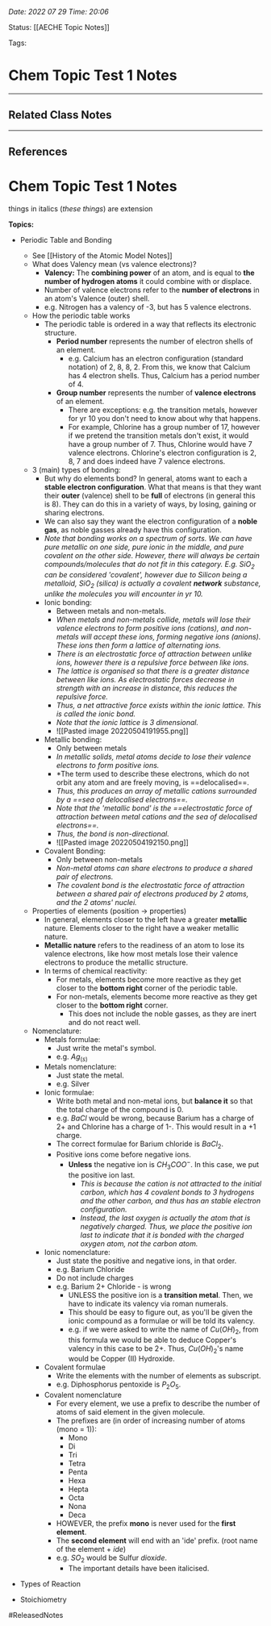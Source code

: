 
*Date: 2022 07 29 Time: 20:06*

Status: [[AECHE Topic Notes]]

Tags: 

# Chem Topic Test 1 Notes




---
## Related Class Notes

---
## References

# Chem Topic Test 1 Notes

things in italics (*these things*) are extension

**Topics:**
- Periodic Table and Bonding
	- See [[History of the Atomic Model Notes]]
	- What does Valency mean (vs valence electrons)?
		- **Valency:** The **combining power** of an atom, and is equal to **the number of hydrogen atoms** it could combine with or displace.
		- Number of valence electrons refer to the **number of electrons** in an atom's Valence (outer) shell.
		- e.g. Nitrogen has a valency of -3, but has 5 valence electrons.
	- How the periodic table works
		- The periodic table is ordered in a way that reflects its electronic structure.
			- **Period number** represents the number of electron shells of an element.
				- e.g. Calcium has an electron configuration (standard notation) of 2, 8, 8, 2. From this, we know that Calcium has 4 electron shells. Thus, Calcium has a period number of 4.
			- **Group number** represents the number of **valence electrons** of an element.
				- There are exceptions: e.g. the transition metals, however for yr 10 you don't need to know about why that happens.
				- For example, Chlorine has a group number of 17, however if we pretend the transition metals don't exist, it would have a group number of 7. Thus, Chlorine would have 7 valence electrons. Chlorine's electron configuration is 2, 8, 7 and does indeed have 7 valence electrons.
	- 3 (main) types of bonding:
		- But why do elements bond? In general, atoms want to each a **stable electron configuration**. What that means is that they want their **outer** (valence) shell to be **full** of electrons (in general this is 8). They can do this in a variety of ways, by losing, gaining or sharing electrons.
		- We can also say they want the electron configuration of a **noble gas**, as noble gasses already have this configuration.
		- *Note that bonding works on a spectrum of sorts. We can have pure metallic on one side, pure ionic in the middle, and pure covalent on the other side. However, there will always be certain compounds/molecules that do not fit in this category. E.g. $SiO_2$ can be considered 'covalent', however due to Silicon being a metalloid, $SiO_2$ (silica) is actually a covalent **network** substance, unlike the molecules you will encounter in yr 10.*
		- Ionic bonding:
			- Between metals and non-metals.
			- *When metals and non-metals collide, metals will lose their valence electrons to form positive ions (cations), and non-metals will accept these ions, forming negative ions (anions). These ions then form a lattice of alternating ions.*
			- *There is an electrostatic force of attraction between unlike ions, however there is a repulsive force between like ions.*
			- *The lattice is organised so that there is a greater distance between like ions. As electrostatic forces decrease in strength with an increase in distance, this reduces the repulsive force.*
			- *Thus, a net attractive force exists within the ionic lattice. This is called the ionic bond.*
			- *Note that the ionic lattice is 3 dimensional.*
			- ![[Pasted image 20220504191955.png]]
		- Metallic bonding:
			- Only between metals
			- *In metallic solids, metal atoms decide to lose their valence electrons to form positive ions.*
			- *The term used to describe these electrons, which do not orbit any atom and are freely moving, is ==delocalised==. 
			- *Thus, this produces an array of metallic cations surrounded by a ==sea of delocalised electrons==.*
			- *Note that the 'metallic bond' is the ==electrostatic force of attraction between metal cations and the sea of delocalised electrons==.*
			- *Thus, the bond is non-directional.*
			- ![[Pasted image 20220504192150.png]]
		- Covalent Bonding:
			- Only between non-metals
			- *Non-metal atoms can share electrons to produce a shared pair of electrons.*
			- *The covalent bond is the electrostatic force of attraction between a shared pair of electrons produced by 2 atoms, and the 2 atoms' nuclei.*

	* Properties of elements (position $\rightarrow$ properties)
		* In general, elements closer to the left have a greater **metallic** nature. Elements closer to the right have a weaker metallic nature.
		* **Metallic nature** refers to the readiness of an atom to lose its valence electrons, like how most metals lose their valence electrons to produce the metallic structure.
		* In terms of chemical reactivity: 
			* For metals, elements become more reactive as they get closer to the **bottom right** corner of the periodic table.
			* For non-metals, elements become more reactive as they get closer to the **bottom right** corner.
				* This does not include the noble gasses, as they are inert and do not react well.
	* Nomenclature:
		* Metals formulae:
			* Just write the metal's symbol.
			* e.g. $Ag_{(s)}$
		* Metals nomenclature:
			* Just state the metal.
			* e.g. Silver
		* Ionic formulae:
			* Write both metal and non-metal ions, but **balance it** so that the total charge of the compound is 0.
			* e.g. $BaCl$ would be wrong, because Barium has a charge of 2+ and Chlorine has a charge of 1-. This would result in a +1 charge.
			* The correct formulae for Barium chloride is $BaCl_2$.
			* Positive ions come before negative ions.
				* **Unless** the negative ion is $CH_3COO^-$. In this case, we put the positive ion last.
					* *This is because the cation is not attracted to the initial carbon, which has 4 covalent bonds to 3 hydrogens and the other carbon, and thus has an stable electron configuration.*
					* *Instead, the last oxygen is actually the atom that is negatively charged. Thus, we place the positive ion last to indicate that it is bonded with the charged oxygen atom, not the carbon atom.*
		* Ionic nomenclature:
			* Just state the positive and negative ions, in that order. 
			* e.g. Barium Chloride
			* Do not include charges
			* e.g. Barium 2+ Chloride - is wrong
				* UNLESS the positive ion is a **transition metal**. Then, we have to indicate its valency via roman numerals.
				* This should be easy to figure out, as you'll be given the ionic compound as a formulae or will be told its valency.
				* e.g. if we were asked to write the name of $Cu(OH)_2$, from this formula we would be able to deduce Copper's valency in this case to be 2+. Thus, $Cu(OH)_2$'s name would be Copper (II) Hydroxide.
		* Covalent formulae
			* Write the elements with the number of elements as subscript.
			* e.g. Diphosphorus pentoxide is $P_2O_5$.
		* Covalent nomenclature
			* For every element, we use a prefix to describe the number of atoms of said element in the given molecule.
			* The prefixes are (in order of increasing number of atoms (mono = 1)):
				* Mono
				* Di
				* Tri
				* Tetra
				* Penta
				* Hexa
				* Hepta
				* Octa
				* Nona
				* Deca
			* HOWEVER, the prefix **mono** is never used for the **first element**.
			* The **second element** will end with an 'ide' prefix. (root name of the element + _ide_)
			* e.g. $SO_2$ would be Sulfur *di*ox*ide*.
				* The important details have been italicised. 	
- Types of Reaction
- Stoichiometry

#ReleasedNotes 